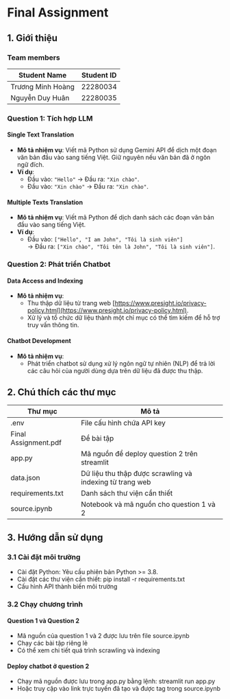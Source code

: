 # Final Assignment


## 1. Giới thiệu

### Team members

| Student Name    | Student ID |
| -------- | ------- |
|Trương Minh Hoàng|22280034|
|Nguyễn Duy Huân|22280035|

### Question 1: Tích hợp LLM
#### Single Text Translation
- **Mô tả nhiệm vụ**: 
  Viết mã Python sử dụng Gemini API để dịch một đoạn văn bản đầu vào sang tiếng Việt. Giữ nguyên nếu văn bản đã ở ngôn ngữ đích.
- **Ví dụ**: 
  - Đầu vào: `"Hello"` → Đầu ra: `"Xin chào"`.
  - Đầu vào: `"Xin chào"` → Đầu ra: `"Xin chào"`.
#### Multiple Texts Translation 
- **Mô tả nhiệm vụ**: 
  Viết mã Python để dịch danh sách các đoạn văn bản đầu vào sang tiếng Việt. 
- **Ví dụ**:
  - Đầu vào: `["Hello", "I am John", "Tôi là sinh viên"]`  
    → Đầu ra: `["Xin chào", "Tôi tên là John", "Tôi là sinh viên"]`.


### Question 2: Phát triển Chatbot 
#### Data Access and Indexing 
- **Mô tả nhiệm vụ**:
  - Thu thập dữ liệu từ trang web [https://www.presight.io/privacy-policy.html](https://www.presight.io/privacy-policy.html).
  - Xử lý và tổ chức dữ liệu thành một chỉ mục có thể tìm kiếm để hỗ trợ truy vấn thông tin.
#### Chatbot Development 
- **Mô tả nhiệm vụ**:
  - Phát triển chatbot sử dụng xử lý ngôn ngữ tự nhiên (NLP) để trả lời các câu hỏi của người dùng dựa trên dữ liệu đã được thu thập.

## 2.   Chú thích các thư mục
| Thư mục                | Mô tả                               |
|-----------------------|-------------------------------------|
| .env                  | File cấu hình chứa API key           |
| Final Assignment.pdf  | Đề bài tập                          |
| app.py                | Mã nguồn để deploy question 2 trên streamlit |
| data.json             | Dữ liệu thu thập được scrawling và indexing từ trang web |
| requirements.txt      | Danh sách thư viện cần thiết         |
| source.ipynb          | Notebook và mã nguồn cho question 1 và 2 |


## 3. Hướng dẫn sử dụng
### 3.1 Cài đặt môi trường
- Cài đặt Python: Yêu cầu phiên bản Python >= 3.8.
- Cài đặt các thư viện cần thiết: pip install -r requirements.txt
- Cấu hình API thành biến môi trường
### 3.2 Chạy chương trình
#### Question 1 và Question 2
- Mã nguồn của question 1 và 2 được lưu trên file source.ipynb
- Chạy các bài tập riêng lẻ
- Có thể xem chi tiết quá trình scrawling và indexing 
#### Deploy chatbot ở question 2
- Chạy mã nguồn được lưu trong app.py bằng lệnh: streamlit run app.py
- Hoặc truy cập vào link trực tuyến đã tạo và được tag trong source.ipynb
